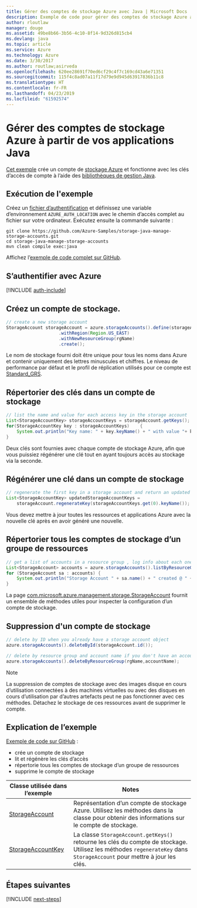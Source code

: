 ```yaml
---
title: Gérer des comptes de stockage Azure avec Java | Microsoft Docs
description: Exemple de code pour gérer des comptes de stockage Azure avec le kit de développement logiciel (SDK) pour Java
author: rloutlaw
manager: douge
ms.assetid: 49be8b66-3b56-4c10-8f14-9d326d815cb4
ms.devlang: java
ms.topic: article
ms.service: Azure
ms.technology: Azure
ms.date: 3/30/2017
ms.author: routlaw;asirveda
ms.openlocfilehash: 620ee28691f70ed6cf29c4f7c169cd43a6e71351
ms.sourcegitcommit: 115f4c8ad07a11f17d79e9d945d63917836b11c8
ms.translationtype: HT
ms.contentlocale: fr-FR
ms.lasthandoff: 04/23/2019
ms.locfileid: "61592574"
---
```

# <a name="manage-azure-storage-accounts-from-your-java-applications"></a>Gérer des comptes de stockage Azure à partir de vos applications Java

[Cet exemple](https://github.com/Azure-Samples/storage-java-manage-storage-accounts) crée un compte de [stockage Azure](https://docs.microsoft.com/azure/storage/storage-introduction) et fonctionne avec les clés d’accès de compte à l’aide des [bibliothèques de gestion Java](https://github.com/Azure/azure-sdk-for-java). 

## <a name="run-the-sample"></a>Exécution de l'exemple

Créez un [fichier d’authentification](https://github.com/Azure/azure-sdk-for-java/blob/master/AUTH.md) et définissez une variable d’environnement `AZURE_AUTH_LOCATION` avec le chemin d’accès complet au fichier sur votre ordinateur. Exécutez ensuite la commande suivante :

```
git clone https://github.com/Azure-Samples/storage-java-manage-storage-accounts.git
cd storage-java-manage-storage-accounts
mvn clean compile exec:java
```

Affichez l’[exemple de code complet sur GitHub](https://github.com/Azure-Samples/storage-java-manage-storage-accounts).

## <a name="authenticate-with-azure"></a>S’authentifier avec Azure

[!INCLUDE [auth-include](includes/java-auth-include.md)] 

## <a name="create-a-storage-account"></a>Créez un compte de stockage.

```java
// create a new storage account
StorageAccount storageAccount = azure.storageAccounts().define(storageAccountName)
                    .withRegion(Region.US_EAST)
                    .withNewResourceGroup(rgName)
                    .create();
```

Le nom de stockage fourni doit être unique pour tous les noms dans Azure et contenir uniquement des lettres minuscules et chiffres. Le niveau de performance par défaut et le profil de réplication utilisés pour ce compte est [Standard_GRS](https://docs.microsoft.com/azure/storage/storage-redundancy#geo-redundant-storage).

## <a name="list-keys-in-a-storage-account"></a>Répertorier des clés dans un compte de stockage
```java
// list the name and value for each access key in the storage account
List<StorageAccountKey> storageAccountKeys = storageAccount.getKeys();
for(StorageAccountKey key : storageAccountKeys)    {
    System.out.println("Key name: " + key.keyName() + " with value "+ key.value());
}
```

Deux clés sont fournies avec chaque compte de stockage Azure, afin que vous puissiez régénérer une clé tout en ayant toujours accès au stockage via la seconde.

## <a name="regenerate-a-key-in-a-storage-account"></a>Régénérer une clé dans un compte de stockage

```java
// regenerate the first key in a storage account and return an updated list of keys 
List<StorageAccountKey> updatedStorageAccountKeys =
    storageAccount.regenerateKey(storageAccountKeys.get(0).keyName());
```

Vous devez mettre à jour toutes les ressources et applications Azure avec la nouvelle clé après en avoir généré une nouvelle.

## <a name="list-all-storage-accounts-in-a-resource-group"></a>Répertorier tous les comptes de stockage d’un groupe de ressources
```java
// get a list of accounts in a resource group , log info about each one
List<StorageAccount> accounts = azure.storageAccounts().listByResourceGroup(rgName);
for (StorageAccount sa : accounts) {
    System.out.println("Storage Account " + sa.name() + " created @ " + sa.creationTime());
}
```

La page [com.microsoft.azure.management.storage.StorageAccount](https://docs.microsoft.com/java/api/com.microsoft.azure.management.storage._storage_account) fournit un ensemble de méthodes utiles pour inspecter la configuration d’un compte de stockage.

## <a name="delete-a-storage-account"></a>Suppression d'un compte de stockage
```java
// delete by ID when you already have a storage account object
azure.storageAccounts().deleteById(storageAccount.id());

// delete by resource group and account name if you don't have an account object
azure.storageAccounts().deleteByResourceGroup(rgName,accountName);
```

> [!NOTE]
> La suppression de comptes de stockage avec des images disque en cours d’utilisation connectées à des machines virtuelles ou avec des disques en cours d’utilisation par d’autres artefacts peut ne pas fonctionner avec ces méthodes. Détachez le stockage de ces ressources avant de supprimer le compte.

## <a name="sample-explanation"></a>Explication de l’exemple

[Exemple de code sur GitHub](https://github.com/Azure-Samples/storage-java-manage-storage-accounts) :

- crée un compte de stockage
- lit et régénère les clés d’accès
- répertorie tous les comptes de stockage d’un groupe de ressources
- supprime le compte de stockage 

| Classe utilisée dans l’exemple | Notes
|-------|-------|
| [StorageAccount](https://docs.microsoft.com/java/api/com.microsoft.azure.management.storage._storage_account)  | Représentation d’un compte de stockage Azure. Utilisez les méthodes dans la classe pour obtenir des informations sur le compte de stockage.
| [StorageAccountKey](https://docs.microsoft.com/java/api/com.microsoft.azure.management.storage._storage_account_key) | La classe `StorageAccount.getKeys()` retourne les clés du compte de stockage. Utilisez les méthodes `regenerateKey` dans `StorageAccount` pour mettre à jour les clés.

## <a name="next-steps"></a>Étapes suivantes

[!INCLUDE [next-steps](includes/java-next-steps.md)]